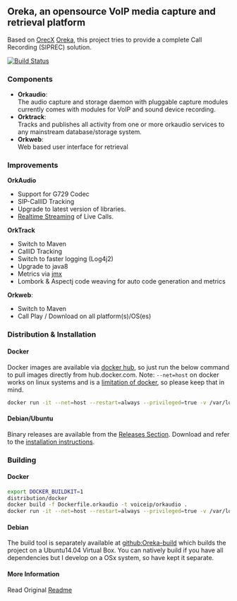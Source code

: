 ## Oreka, an opensource VoIP media capture and retrieval platform

Based on [OrecX](https://web.archive.org/web/20230529191953/http://www.orecx.com/open-source/) [Oreka](https://github.com/OrecX/Oreka), this project tries to provide a complete Call Recording (SIPREC) solution.  

[![Build Status](https://travis-ci.com/voiceip/oreka.svg?branch=master)](https://travis-ci.com/voiceip/oreka)


### Components
- **Orkaudio**:  
    The audio capture and storage daemon with pluggable capture modules currently comes with modules for VoIP and sound device recording.
- **Orktrack**:  
    Tracks and publishes all activity from one or more orkaudio services to any mainstream database/storage system.
- **Orkweb**:   
    Web based user interface for retrieval
    
### Improvements

**OrkAudio** 

- Support for G729 Codec  
- SIP-CallID Tracking   
- Upgrade to latest version of libraries.
- [Realtime Streaming](https://github.com/voiceip/oreka/wiki/Live-Streaming) of Live Calls.

**OrkTrack**

- Switch to Maven
- CallID Tracking   
- Switch to faster logging (Log4j2)
- Upgrade to java8
- Metrics via [jmx](https://metrics.dropwizard.io/4.1.2/)
- Lombork & Aspectj code weaving for auto code generation and metrics  

**Orkweb**:   
- Switch to Maven
- Call Play / Download on all platform(s)/OS(es)

### Distribution & Installation

#### Docker

Docker images are available via [docker hub](https://hub.docker.com/r/voiceip/orkaudio/tags), so just run the below command to pull images directly from hub.docker.com. Note: `--net=host` on docker works on linux systems and is a [limitation of docker](https://docs.docker.com/network/host/), so please keep that in mind.

```bash
docker run -it --net=host --restart=always --privileged=true -v /var/log/orkaudio:/var/log/orkaudio -v /etc/orkaudio:/etc/orkaudio voiceip/orkaudio:latest
```

#### Debian/Ubuntu

Binary releases are available from the [Releases Section](https://github.com/voiceip/oreka/releases). Download and refer to the [installation instructions](https://github.com/voiceip/oreka/wiki/Installation).


### Building 

#### Docker

```bash
export DOCKER_BUILDKIT=1
distribution/docker
docker build -f Dockerfile.orkaudio -t voiceip/orkaudio .
docker run -it --net=host --restart=always --privileged=true -v /var/log/orkaudio:/var/log/orkaudio  -v /etc/orkaudio:/etc/orkaudio voiceip/orkaudio:latest 
```

#### Debian

The build tool is separately available at [github:Oreka-build](https://github.com/voiceip/oreka-build) which builds the project on a Ubuntu14.04 Virtual Box. 
You can natively build if you have all dependencies but I develop on a OSx system, so have kept it separate.



#### More Information
Read Original [Readme](README.txt)

